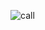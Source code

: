 
![call](https://github.com/Manjesh30Verma/Call_Center_PowerBi/assets/144987266/dec53699-772d-4ab1-9619-2260f3421ee1)

